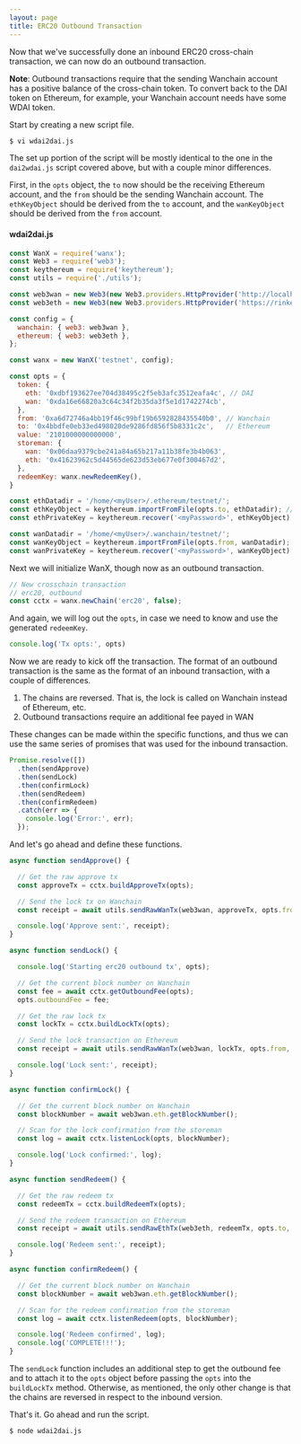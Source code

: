 ```yaml
---
layout: page
title: ERC20 Outbound Transaction
---
```


Now that we've successfully done an inbound ERC20 cross-chain transaction,
we can now do an outbound transaction.

<div class="alert alert-info">
  <b>Note</b>: Outbound transactions require that the sending Wanchain account
  has a positive balance of the cross-chain token. To convert back to the DAI
  token on Ethereum, for example, your Wanchain account needs have some WDAI
  token.
</div>

Start by creating a new script file.

```bash
$ vi wdai2dai.js
```

The set up portion of the script will be mostly identical to the one in the
`dai2wdai.js` script covered above, but with a couple minor differences.

First, in the `opts` object, the `to` now should be the receiving Ethereum
account, and the `from` should be the sending Wanchain account. The
`ethKeyObject` should be derived from the `to` account, and the `wanKeyObject`
should be derived from the `from` account.

#### wdai2dai.js
```js
const WanX = require('wanx');
const Web3 = require('web3');
const keythereum = require('keythereum');
const utils = require('./utils');

const web3wan = new Web3(new Web3.providers.HttpProvider('http://localhost:18545'));
const web3eth = new Web3(new Web3.providers.HttpProvider('https://rinkeby.infura.io/<myToken>');

const config = {
  wanchain: { web3: web3wan },
  ethereum: { web3: web3eth },
};

const wanx = new WanX('testnet', config);

const opts = {
  token: {
    eth: '0xdbf193627ee704d38495c2f5eb3afc3512eafa4c', // DAI
    wan: '0xda16e66820a3c64c34f2b35da3f5e1d1742274cb',
  },
  from: '0xa6d72746a4bb19f46c99bf19b6592828435540b0', // Wanchain
  to: '0x4bbdfe0eb33ed498020de9286fd856f5b8331c2c',   // Ethereum
  value: '2101000000000000',
  storeman: {
    wan: '0x06daa9379cbe241a84a65b217a11b38fe3b4b063',
    eth: '0x41623962c5d44565de623d53eb677e0f300467d2',
  },
  redeemKey: wanx.newRedeemKey(),
}

const ethDatadir = '/home/<myUser>/.ethereum/testnet/';
const ethKeyObject = keythereum.importFromFile(opts.to, ethDatadir); // Use `to` address
const ethPrivateKey = keythereum.recover('<myPassword>', ethKeyObject);

const wanDatadir = '/home/<myUser>/.wanchain/testnet/';
const wanKeyObject = keythereum.importFromFile(opts.from, wanDatadir); // Use `from` address
const wanPrivateKey = keythereum.recover('<myPassword>', wanKeyObject);
```

Next we will initialize WanX, though now as an outbound transaction.

```js
// New crosschain transaction
// erc20, outbound
const cctx = wanx.newChain('erc20', false);
```

And again, we will log out the `opts`, in case we need to know and use the
generated `redeemKey`.

```js
console.log('Tx opts:', opts)
```

Now we are ready to kick off the transaction. The format of an outbound
transaction is the same as the format of an inbound transaction, with a couple
of differences.
1. The chains are reversed. That is, the lock is called on Wanchain instead of
   Ethereum, etc.
2. Outbound transactions require an additional fee payed in WAN

These changes can be made within the specific functions, and thus we can use
the same series of promises that was used for the inbound transaction.

```js
Promise.resolve([])
  .then(sendApprove)
  .then(sendLock)
  .then(confirmLock)
  .then(sendRedeem)
  .then(confirmRedeem)
  .catch(err => {
    console.log('Error:', err);
  });
```

And let's go ahead and define these functions.

```js
async function sendApprove() {

  // Get the raw approve tx
  const approveTx = cctx.buildApproveTx(opts);

  // Send the lock tx on Wanchain
  const receipt = await utils.sendRawWanTx(web3wan, approveTx, opts.from, wanPrivateKey);

  console.log('Approve sent:', receipt);
}

async function sendLock() {

  console.log('Starting erc20 outbound tx', opts);

  // Get the current block number on Wanchain
  const fee = await cctx.getOutboundFee(opts);
  opts.outboundFee = fee;

  // Get the raw lock tx
  const lockTx = cctx.buildLockTx(opts);

  // Send the lock transaction on Ethereum
  const receipt = await utils.sendRawWanTx(web3wan, lockTx, opts.from, wanPrivateKey)

  console.log('Lock sent:', receipt);
}

async function confirmLock() {

  // Get the current block number on Wanchain
  const blockNumber = await web3wan.eth.getBlockNumber();

  // Scan for the lock confirmation from the storeman
  const log = await cctx.listenLock(opts, blockNumber);

  console.log('Lock confirmed:', log);
}

async function sendRedeem() {

  // Get the raw redeem tx
  const redeemTx = cctx.buildRedeemTx(opts);

  // Send the redeem transaction on Ethereum
  const receipt = await utils.sendRawEthTx(web3eth, redeemTx, opts.to, ethPrivateKey);

  console.log('Redeem sent:', receipt);
}

async function confirmRedeem() {

  // Get the current block number on Wanchain
  const blockNumber = await web3wan.eth.getBlockNumber();

  // Scan for the redeem confirmation from the storeman
  const log = await cctx.listenRedeem(opts, blockNumber);

  console.log('Redeem confirmed', log);
  console.log('COMPLETE!!!');
}
```

The `sendLock` function includes an additional step to get the outbound fee and
to attach it to the `opts` object before passing the `opts` into the
`buildLockTx` method. Otherwise, as mentioned, the only other change is that
the chains are reversed in respect to the inbound version.

That's it. Go ahead and run the script.

```bash
$ node wdai2dai.js
```
